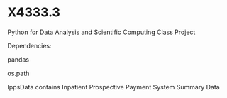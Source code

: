 # X4333.3
Python for Data Analysis and Scientific Computing Class Project

Dependencies:

pandas

os.path

IppsData contains Inpatient Prospective Payment System Summary Data
